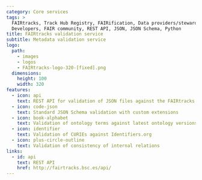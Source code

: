 ```yaml
---
category: Core services
tags: >
  FAIRtracks, Track Hub Registry, FAIRification, Data providers/stewards,  
  Developers, FAIR community, REST API, JSON, JSON Schema, Python
title: FAIRtracks validation service
subtitle: Metadata validation service
logo:
  path:
    - images
    - logos
    - FAIRtracks-logo-320-[fixed].png
  dimensions:
    height: 100
    width: 320
features:
  - icon: api
    text: REST API for validation of JSON files against the FAIRtracks schemas
  - icon: code-json
    text: Standard JSON Schema validation with custom extensions
  - icon: book-alphabet
    text: Validation of ontology terms against latest ontology versions
  - icon: identifier
    text: Validation of CURIEs against Identifiers.org
  - icon: plus-circle-outline
    text: Validation of consistency of internal relations
links:
  - id: api
    text: REST API
    href: http://fairtracks.bsc.es/api/
---
```

